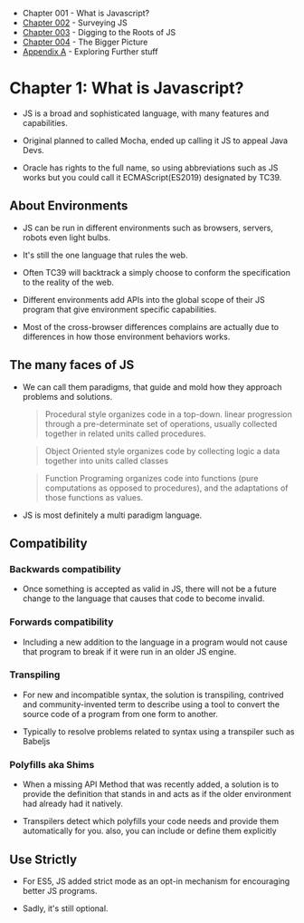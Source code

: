 
- Chapter 001 - What is Javascript?
- [Chapter 002](chapter002.md) - Surveying JS
- [Chapter 003](chapter003.md) - Digging to the Roots of JS
- [Chapter 004](chapter004.md) - The Bigger Picture
- [Appendix A](AppendixA.md) -  Exploring Further stuff

# Chapter 1: What is Javascript? 

- JS is a broad and sophisticated language, with many features and capabilities. 

- Original planned to called Mocha, ended up calling it JS to appeal Java Devs. 

- Oracle has rights to the full name, so using abbreviations such as JS works but you could call it ECMAScript(ES2019) designated by TC39. 

     

## About Environments 

- JS can be run in different environments such as browsers, servers, robots even light bulbs. 

- It's still the one language that rules the web. 

- Often TC39 will backtrack a simply choose to conform the specification to the reality of the web. 

- Different environments add APIs into the global scope of their JS program that give environment specific capabilities. 

- Most of the cross-browser differences complains are actually due to differences in how those environment behaviors works. 

 
 

## The many faces of JS 

- We can call them paradigms, that guide and mold how they approach problems and solutions. 

 
 

    > Procedural style organizes code in a top-down. linear progression through a pre-determinate set of operations, usually collected together in related units called procedures. 

    > Object Oriented style organizes code by collecting logic a data together into units called classes 

    > Function Programing organizes code into functions (pure computations as opposed to procedures), and the adaptations of those functions as values. 

 
 

- JS is most definitely a multi paradigm language. 

 
 

## Compatibility 

### Backwards compatibility 

- Once something is accepted as valid in JS, there will not be a future change to the language that causes that code to become invalid. 

 
 

### Forwards compatibility 

- Including a new addition to the language in a program would not cause that program to break if it were run in an older JS engine. 

 
 

### Transpiling 

- For new and incompatible syntax, the solution is transpiling, contrived and community-invented term to describe using a tool to convert the source code of a program from one form to another. 

- Typically to resolve problems related to syntax using a transpiler such as Babeljs 

 
 

### Polyfills aka Shims 

- When a missing API Method that was recently added, a solution is to provide the definition that stands in and acts as if the older environment had already had it natively. 

- Transpilers detect which polyfills your code needs and provide them automatically for you. also, you can include or define them explicitly 

 
 

## Use Strictly 

- For ES5, JS added strict mode as an opt-in mechanism for encouraging better JS programs. 

- Sadly, it's still optional. 

 
 

         

 
 

 